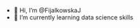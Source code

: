 - 👋 Hi, I’m @FijalkowskaJ
- 🌱 I’m currently learning data science skills


<!---
FijalkowskaJ/FijalkowskaJ is a ✨ special ✨ repository because its `README.md` (this file) appears on your GitHub profile.
You can click the Preview link to take a look at your changes.
--->
